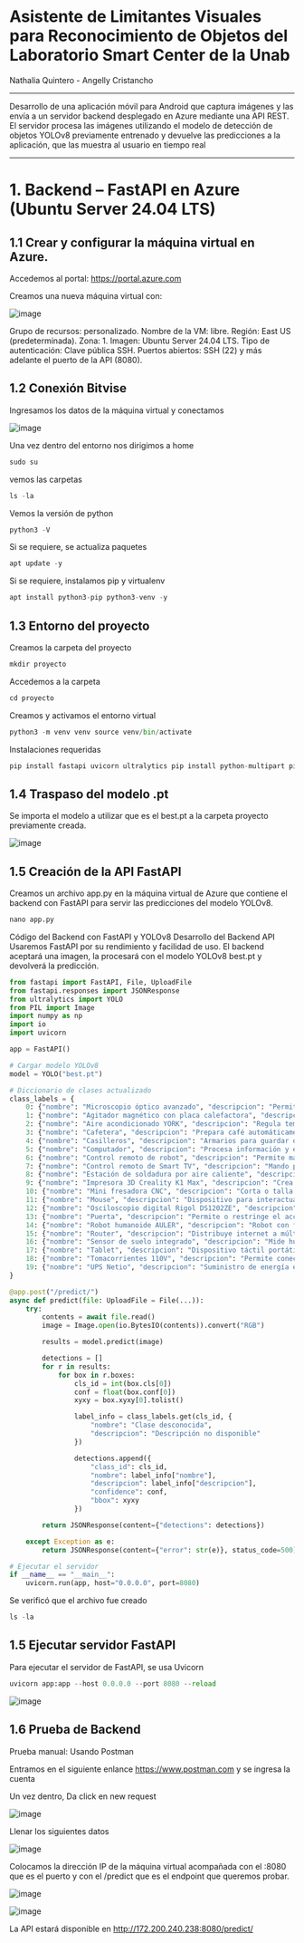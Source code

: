 # Asistente de Limitantes Visuales para Reconocimiento de Objetos del Laboratorio Smart Center de la Unab
Nathalia Quintero - Angelly Cristancho

------------------------------------------------
Desarrollo de una aplicación móvil para Android que captura imágenes y las envía a un servidor backend desplegado en Azure mediante una API REST. El servidor procesa las imágenes utilizando el modelo de detección de objetos YOLOv8 previamente entrenado y devuelve las predicciones a la aplicación, que las muestra al usuario en tiempo real

-------------------------------------------------
# **1. Backend – FastAPI en Azure (Ubuntu Server 24.04 LTS)**
## **1.1 Crear y configurar la máquina virtual en Azure.**

Accedemos al portal: https://portal.azure.com

Creamos una nueva máquina virtual con:

![image](https://github.com/user-attachments/assets/2488ed5d-1b26-4618-bc7c-f2f34486385a)


Grupo de recursos: personalizado. Nombre de la VM: libre. Región: East US (predeterminada). Zona: 1. Imagen: Ubuntu Server 24.04 LTS. Tipo de autenticación: Clave pública SSH. Puertos abiertos: SSH (22) y más adelante el puerto de la API (8080).

## **1.2 Conexión Bitvise**

Ingresamos los datos de la máquina virtual y conectamos

![image](https://github.com/user-attachments/assets/f20b988f-70d9-4af9-b1ac-1d5f2a973f3e)


Una vez dentro del entorno nos dirigimos a home

```python
sudo su
```

vemos las carpetas
```python
ls -la
```

Vemos la versión de python
```python
python3 -V
```

Si se requiere, se actualiza paquetes
```python
apt update -y
```

Si se requiere, instalamos pip y virtualenv
```python
apt install python3-pip python3-venv -y
```

## **1.3 Entorno del proyecto**

Creamos la carpeta del proyecto
```python
mkdir proyecto
```

Accedemos a la carpeta
```python
cd proyecto
```

Creamos y activamos el entorno virtual
```python
python3 -m venv venv source venv/bin/activate
```

Instalaciones requeridas
```python
pip install fastapi uvicorn ultralytics pip install python-multipart pip install pillow
```

## **1.4 Traspaso del modelo .pt**

Se importa el modelo a utilizar que es el best.pt a la carpeta proyecto previamente creada.

![image](https://github.com/user-attachments/assets/9d0e8cd6-e2ad-4e37-86c1-48d978817eb9)

## **1.5 Creación de la API FastAPI**

Creamos un archivo app.py en la máquina virtual de Azure que contiene el backend con FastAPI para servir las predicciones del modelo YOLOv8.
```python
nano app.py
```

Código del Backend con FastAPI y YOLOv8 
Desarrollo del Backend API Usaremos FastAPI por su rendimiento y facilidad de uso. El backend aceptará una imagen, la procesará con el modelo YOLOv8 best.pt y devolverá la predicción.

```python
from fastapi import FastAPI, File, UploadFile
from fastapi.responses import JSONResponse
from ultralytics import YOLO
from PIL import Image
import numpy as np
import io
import uvicorn

app = FastAPI()

# Cargar modelo YOLOv8
model = YOLO("best.pt")

# Diccionario de clases actualizado
class_labels = {
    0: {"nombre": "Microscopio óptico avanzado", "descripcion": "Permite observar muestras pequeñas con luz y lentes."},
    1: {"nombre": "Agitador magnético con placa calefactora", "descripcion": "Mezcla y calienta líquidos en laboratorios."},
    2: {"nombre": "Aire acondicionado YORK", "descripcion": "Regula temperatura y aire en espacios cerrados."},
    3: {"nombre": "Cafetera", "descripcion": "Prepara café automáticamente con agua caliente."},
    4: {"nombre": "Casilleros", "descripcion": "Armarios para guardar objetos personales."},
    5: {"nombre": "Computador", "descripcion": "Procesa información y ejecuta programas."},
    6: {"nombre": "Control remoto de robot", "descripcion": "Permite manejar un robot a distancia."},
    7: {"nombre": "Control remoto de Smart TV", "descripcion": "Mando para controlar funciones del televisor."},
    8: {"nombre": "Estación de soldadura por aire caliente", "descripcion": "Para soldar componentes con aire caliente."},
    9: {"nombre": "Impresora 3D Creality K1 Max", "descripcion": "Crea objetos 3D a partir de diseños digitales."},
    10: {"nombre": "Mini fresadora CNC", "descripcion": "Corta o talla materiales controlada por computadora."},
    11: {"nombre": "Mouse", "descripcion": "Dispositivo para interactuar con la computadora."},
    12: {"nombre": "Osciloscopio digital Rigol DS1202ZE", "descripcion": "Visualiza señales eléctricas como ondas."},
    13: {"nombre": "Puerta", "descripcion": "Permite o restringe el acceso a espacios."},
    14: {"nombre": "Robot humanoide AULER", "descripcion": "Robot con forma y movimientos similares a un humano."},
    15: {"nombre": "Router", "descripcion": "Distribuye internet a múltiples dispositivos."},
    16: {"nombre": "Sensor de suelo integrado", "descripcion": "Mide humedad y temperatura del suelo."},
    17: {"nombre": "Tablet", "descripcion": "Dispositivo táctil portátil con múltiples funciones."},
    18: {"nombre": "Tomacorrientes 110V", "descripcion": "Permite conectar aparatos a la red eléctrica."},
    19: {"nombre": "UPS Netio", "descripcion": "Suministro de energía en caso de cortes eléctricos."}
}

@app.post("/predict/")
async def predict(file: UploadFile = File(...)):
    try:
        contents = await file.read()
        image = Image.open(io.BytesIO(contents)).convert("RGB")

        results = model.predict(image)

        detections = []
        for r in results:
            for box in r.boxes:
                cls_id = int(box.cls[0])
                conf = float(box.conf[0])
                xyxy = box.xyxy[0].tolist()

                label_info = class_labels.get(cls_id, {
                    "nombre": "Clase desconocida",
                    "descripcion": "Descripción no disponible"
                })

                detections.append({
                    "class_id": cls_id,
                    "nombre": label_info["nombre"],
                    "descripcion": label_info["descripcion"],
                    "confidence": conf,
                    "bbox": xyxy
                })

        return JSONResponse(content={"detections": detections})

    except Exception as e:
        return JSONResponse(content={"error": str(e)}, status_code=500)

# Ejecutar el servidor
if __name__ == "__main__":
    uvicorn.run(app, host="0.0.0.0", port=8080)
```

    
Se verificó que el archivo fue creado
```python
ls -la
```

## **1.5 Ejecutar servidor FastAPI**

Para ejecutar el servidor de FastAPI, se usa Uvicorn
```python
uvicorn app:app --host 0.0.0.0 --port 8080 --reload
```

![image](https://github.com/user-attachments/assets/cc151a4f-761c-4118-a4c2-d20c4b05ecb0)


## **1.6 Prueba de Backend**

Prueba manual: Usando Postman

Entramos en el siguiente enlance https://www.postman.com y se ingresa la cuenta

Un vez dentro, Da click en new request

![image](https://github.com/user-attachments/assets/67cd21eb-b736-4126-a2dc-323e5eb9dc76)


Llenar los siguientes datos

![image](https://github.com/user-attachments/assets/76dd01fd-a7b0-4066-98eb-68c7c4fea00b)


Colocamos la dirección IP de la máquina virtual acompañada con el :8080 que es el puerto y con el /predict que es el endpoint que queremos probar.

![image](https://github.com/user-attachments/assets/f5667903-0dad-4e96-9752-4ed643009799)


![image](https://github.com/user-attachments/assets/9a133d37-a8ff-4c5d-871a-0c94f127cba2)


La API estará disponible en http://172.200.240.238:8080/predict/


   





